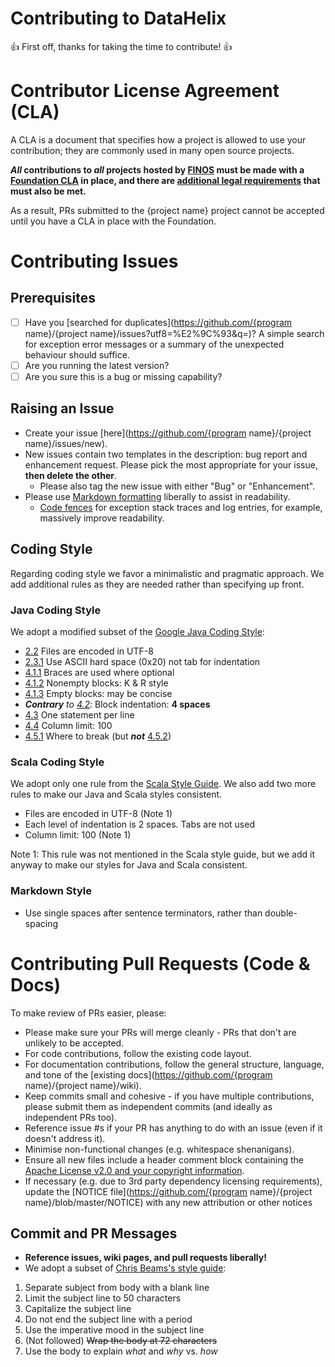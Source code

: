 # Contributing to DataHelix
:+1: First off, thanks for taking the time to contribute! :+1:

# Contributor License Agreement (CLA)
A CLA is a document that specifies how a project is allowed to use your contribution; they are commonly used in many open source projects.

**_All_ contributions to _all_ projects hosted by [FINOS](https://www.finos.org/) must be made with a [Foundation CLA](https://finosfoundation.atlassian.net/wiki/spaces/FINOS/pages/83034172/Contribute) in place, and there are [additional legal requirements](https://finosfoundation.atlassian.net/wiki/spaces/FINOS/pages/75530375/Legal+Requirements) that must also be met.**

As a result, PRs submitted to the {project name} project cannot be accepted until you have a CLA in place with the Foundation.

# Contributing Issues

## Prerequisites

* [ ] Have you [searched for duplicates](https://github.com/{program name}/{project name}/issues?utf8=%E2%9C%93&q=)?  A simple search for exception error messages or a summary of the unexpected behaviour should suffice.
* [ ] Are you running the latest version?
* [ ] Are you sure this is a bug or missing capability?

## Raising an Issue
* Create your issue [here](https://github.com/{program name}/{project name}/issues/new).
* New issues contain two templates in the description: bug report and enhancement request. Please pick the most appropriate for your issue, **then delete the other**.
  * Please also tag the new issue with either "Bug" or "Enhancement".
* Please use [Markdown formatting](https://help.github.com/categories/writing-on-github/) liberally to assist in readability.
  * [Code fences](https://help.github.com/articles/creating-and-highlighting-code-blocks/) for exception stack traces and log entries, for example, massively improve readability.

## Coding Style

Regarding coding style we favor a minimalistic and pragmatic approach. We add additional rules as they are needed rather than specifying up front.

### Java Coding Style

We adopt a modified subset of the [Google Java Coding Style](https://google.github.io/styleguide/javaguide.html): 

* [2.2](https://google.github.io/styleguide/javaguide.html#s2.2-file-encoding) Files are encoded in UTF-8
* [2.3.1](https://google.github.io/styleguide/javaguide.html#s2.3.1-whitespace-characters) Use ASCII hard space (0x20) not tab for indentation
* [4.1.1](https://google.github.io/styleguide/javaguide.html#s4.1.1-braces-always-used) Braces are used where optional
* [4.1.2](https://google.github.io/styleguide/javaguide.html#s4.1.2-blocks-k-r-style) Nonempty blocks: K & R style
* [4.1.3](https://google.github.io/styleguide/javaguide.html#s4.1.3-braces-empty-blocks) Empty blocks: may be concise
* _**Contrary** to [4.2](https://google.github.io/styleguide/javaguide.html#s4.2-block-indentation)_: Block indentation: **4 spaces**
* [4.3](https://google.github.io/styleguide/javaguide.html#s4.3-one-statement-per-line) One statement per line
* [4.4](https://google.github.io/styleguide/javaguide.html#s4.4-column-limit) Column limit: 100
* [4.5.1](https://google.github.io/styleguide/javaguide.html#s4.5.1-line-wrapping-where-to-break) Where to break (but _**not**_ [4.5.2](https://google.github.io/styleguide/javaguide.html#s4.5.2-line-wrapping-indent))


### Scala Coding Style

We adopt only one rule from the [Scala Style Guide](https://docs.scala-lang.org/style/).  We also add two more rules to make our Java and Scala styles consistent.

* Files are encoded in UTF-8 (Note 1)
* Each level of indentation is 2 spaces. Tabs are not used
* Column limit: 100 (Note 1)

Note 1: This rule was not mentioned in the Scala style guide, but we add it anyway to make our styles for Java and Scala consistent.


### Markdown Style

* Use single spaces after sentence terminators, rather than double-spacing


# Contributing Pull Requests (Code & Docs)
To make review of PRs easier, please:

 * Please make sure your PRs will merge cleanly - PRs that don't are unlikely to be accepted.
 * For code contributions, follow the existing code layout.
 * For documentation contributions, follow the general structure, language, and tone of the [existing docs](https://github.com/{program name}/{project name}/wiki).
 * Keep commits small and cohesive - if you have multiple contributions, please submit them as independent commits (and ideally as independent PRs too).
 * Reference issue #s if your PR has anything to do with an issue (even if it doesn't address it).
 * Minimise non-functional changes (e.g. whitespace shenanigans).
 * Ensure all new files include a header comment block containing the [Apache License v2.0 and your copyright information](http://www.apache.org/licenses/LICENSE-2.0#apply).
 * If necessary (e.g. due to 3rd party dependency licensing requirements), update the [NOTICE file](https://github.com/{program name}/{project name}/blob/master/NOTICE) with any new attribution or other notices


## Commit and PR Messages

* **Reference issues, wiki pages, and pull requests liberally!**
* We adopt a subset of [Chris Beams's style guide](https://chris.beams.io/posts/git-commit/):

1. Separate subject from body with a blank line
2. Limit the subject line to 50 characters
3. Capitalize the subject line
4. Do not end the subject line with a period
5. Use the imperative mood in the subject line
6. (Not followed) ~~Wrap the body at 72 characters~~
7. Use the body to explain _what_ and _why_ vs. _how_

